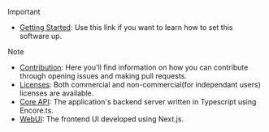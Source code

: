 > [!IMPORTANT]
> - [Getting Started](./docs/GETTING-STARTED.MD): Use this link if you want to learn how to set this software up.

> [!NOTE]
> - [Contribution](./CONTRIBUTING.MD): Here you'll find information on how you can contribute through opening issues and making pull requests.
> - [Licenses](./license/README.MD): Both commercial and non-commercial(for independant users) licenses are available.
> - [Core API](./core/README.MD): The application's backend server written in Typescript using Encore.ts.
> - [WebUI](./web/README.MD): The frontend UI developed using Next.js.